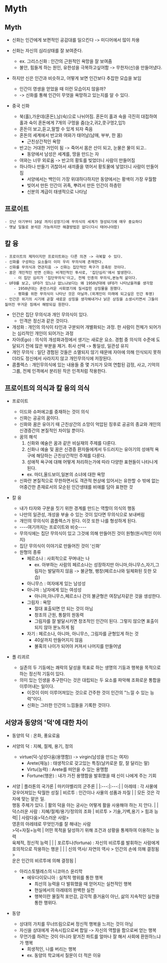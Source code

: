 # Myth
## Myth
- 신화는 인간에게 보편적인 공감대를 일으킨다 -> 미디어에서 많이 차용
- 신화는 자신의 심리상태를 잘 보여준다.
    - ex. 그리스신화 : 인간의 근원적인 욕망을 잘 보여줌
    - 불안, 힘들게 하는 원인, 유한성을 극복하고싶어함 -> 무한자(신)을 만들어냈다.
- 하지만 신은 인간과 비슷하고, 어떻게 보면 인간보다 추잡한 모습을 보임
    - 인간이 영생을 얻었을 때 이런 모습이지 않을까?
    - -> 신화를 통해 인간이 무엇을 욕망하고 있는지를 알 수 있다.

- 중국 신화
    - 북(홀),가운데(혼돈),남(숙)으로 나뉘어짐. 혼돈이 홀과 숙을 극진히 대접하여 홀과 숙이 혼돈에게 7개의 구멍을 줌(눈2,귀2,콧구멍2,입1)
    - 혼돈이 보고,듣고,말할 수 있게 되자 죽음
    - 혼돈의 세계에서 반고와 여와가 태어남(남매, 부부, 한 몸)
        - 근친상간적인 욕망
    - 반고는 거대한 거인이 됨 -> 죽어서 몸은 산이 되고, 눈물은 물이 되고..
        - 동양에서 남성은 세계를, 땅을 만드는 자
    - 여와는 너무 외로움 -> 반고의 황토를 빚었더니 사람이 만들어짐
    - 하나하나 만들기 귀찮아서 새끼줄을 엮어서 황토물에 넣었더니 사람이 만들어짐
        - 서양에서는 백인이 가장 위대하다하지만 동양에서는 황색이 가장 우월함
        - 빚어서 만든 인간이 귀족, 뿌려서 만든 인간이 하층민
        - 신분의 계급이 태생적으로 나타남

## 프로이트
    - 갓난 아기부터 10살 까지(성장기)에 무의식의 세계가 형성되기에 매우 중요하다
    - 옛날 일들로 분석은 가능하지만 해결방법은 없다(다시 태어나야함)
## 칼 융
    - 프로이트의 제자이지만 프로이트와는 다른 의견 -> 극복할 수 있다.
    - 신화를 구성하는 요소들이 이미 우리 무의식에 존재한다.
    - 신화를 무의식과 연관지음 -> 신화는 집단적인 욕구가 응축된 것이다.
    - 꿈은 개인적인 반면 신화는 비개인적인 투사로, '집단심리'에서 발생한다.
        - 이 집단 심리가 '집단무의식'이고, 전체 인종의 무의식,본능적 삶이다.
    - UFO를 보고, UFO가 있느냐 없느냐보다는 왜 1950년대에 UFO가 나타났을까를 생각함
        - 1950년대는 혼란스러운 사회였기에 질서잡힌 상징물을 원했다.
        - 평화를 위한 무의식이 나타난 것은 아닐까.(외계인이 미래에 되고싶은 인간 투영)
    - 인간은 위기의 시기에 곧잘 새로운 상징을 생각해내거나 낡은 상징을 소생시키면서 그들이 짊어진 무거운 짐에서 해방되길 원한다.

- 인간은 집단 무의식과 개인 무의식이 있다.
    - 인격은 정신과 같은 것이다.
- 개성화 : 개인의 의식이 타인과 구분되어 개별화되는 과정. 한 사람이 전체가 되어가는 심리적인 개인이 되어가는 과정
- 자아(Ego) : 의식의 개성화과정에서 생기는 새로운 요소. 경험 중 의식의 수준에 도달되기 전에 많은 부분을 제거. 취사 선택 -> 통일성, 일관성 유지
- 개인 무의식 : 일단 경험된 것들은 소멸되지 않기 때문에 자아에 의해 인식되지 못하더라도 정신에서 사라지지 않고 개인무의식에 저장된다.
- 콤플렉스 : 개인무의식에 있는 내용들 중 몇 가지가 모여 연합된 감정, 사고, 기억의 그룹, 전체 인격에서 분리된 작은 인격처럼 작용한다.

## 프로이트의 의식과 칼 융의 의식
- 프로이트
    - 이드와 슈퍼에고를 중재하는 것이 의식
    - 신화는 공공의 꿈이다.
    - 신화와 꿈은 유아기 때 근친상간의 소망이 억압된 징후로 공공의 종교와 개인의 신경증간의 본질적인 차이일 뿐이다.
    - 꿈의 해석
        1. 신화와 예술은 꿈과 같은 비실재의 주제를 다룬다.
        2. 신화나 예술 및 꿈은 신경증 환자들에게서 두드러지는 유아기의 성애적 욕구에 해당하는 근친상간적인 주제를 다룬다.
        3. 성애적 욕구에 대해 어떻게 처리하는가에 따라 다양한 표현들이 나타나게 된다.
        - ex. 마더,올드보이,일본의 소녀에 대한 욕망
    - 신화란 본질적으로 무한하면서도 객관적 현상에 있어서는 유한할 수 밖에 없는 어중간한 존재로서의 모순된 인간생태를 비애를 담아 표현한 것
- 칼 융
    - 내가 타자와 구분을 짓기 위한 경계를 만드는 역할이 의식의 행동
    - 나만의 일관성, 개성을 부술 수 있는 것이 있다면 무의식으로 보내버림
    - 개인의 무의식이 콤플렉스가 된다. 이것 또한 나를 형성하게 된다.
    - ----여기까지는 프로이트와 비슷----
    - 무의식에는 집단 무의식이 있고 그것에 의해 만들어진 것이 원형(원시적인 이미지)
    - 집단 무의식이 이야기로 만들어진 것이 '신화'
    - 원형의 종류
        - 페르소나 : 사회적으로 꾸며내는 나
            - ex. 아부하는 사람의 페르소나는 성장하지만 아니마,아니무스,자기,그림자는 발달하지 않음 -> 불균형, 팽창(페르소나와 일체화된 듯한 모습)
        - 아니무스 : 여자에게 있는 남성성
        - 아니마 : 남자에게 있는 여성성
            - 아니마,아니무스,페르소나 간의 불균형은 여장남자같은 것을 생성한다.
        - 그림자 : 욕망
            - 절대 표출되면 안 되는 것이 아님
            - 창조의 근원, 통찰의 원동력
            - 그림자를 잘 발달시키면 창조적인 인간이 된다. 그렇지 않으면 표출이 되지 않아 분노하게 됨
        - 자기 : 페르소나, 아니마, 아니무스, 그림자를 균형있게 하는 것
            - 40살까지 만들어지지 않음
            - 불혹의 나이가 되어야 커져서 나머지를 만들어냄

- 폴 리쾨르
    - 실존의 두 기둥에는 쾌락의 달성을 목표로 하는 생명의 기둥과 행복을 목적으로 하는 정신적 기둥이 있다.
    - 의미 있는 인생을 추구한다는 것은 대립되는 두 요소를 파악해 조화로운 통합을 이루어내는 일이다.
        - 이것이 이미 이루어져있는 것으로 간주한 것이 인간의 "느낄 수 있는 능력"이다.
        - 신화는 그러한 인간의 느낌들을 기록한 것이다.

## 서양과 동양의 '덕'에 대한 차이
- 동양의 덕 : 온화, 풍요로움
- 서양의 덕 : 지혜, 절제, 용기, 정의
    - virtue(덕-남성다움(용맹함)) -> virgin(남성을 만드는 여자)
        - Arete(재능) : 태생적으로 갖고있는 특징(날카로운 칼, 잘 달리는 말)
        - Virtu(능력) : Arete를 떠안을 수 있는 용맹함
        - Fortune(행운) : 내가 가진 용맹함을 발휘했을 때 신이 나에게 주는 기회

- 서양
    | 플라톤의 국가론 | 마키아벨리의 군주론 |
    |:---:|:---:|
    | 아레테 : 각 사물에 갖우어져있는 탁월한 성질 | 비르투 : 인간이나 사물의 성품과 자질 |
    | 모든 것은 각자에 맞는 맡은 일.<br>행동 주체가 있다.  | 활의 덕을 아는 궁사는 어떻게 활을 사용해야 하는 지 안다. |
    | 덕스러운 사람 : 지혜/절제/용기/정의의 조화 | 비르투 > 기술,기벽,용기 > 힘과 능력|
    | 사람다움>덕스러운 사람><br>영혼의 아레테로 무엇인가를 잘 해내는 사람<br>>덕=자질=능력 | 어떤 목적을 달성하기 위해 조건과 상황을 통제하여 이용하는 능력<br>육체적, 정신적 능력 |
    |  | 포르투나(fortuna) : 자신의 비르투를 발휘하는 사람에게 호의적으로 작용하는 행운 |
    |  | 신의 역사/ 자연의 역사 > 인간의 손에 의해 결정됨 ><br>운은 인간의 비르투에 의해 결정됨 |

    - 아리스토텔레스의 니코마스 윤리학
        - 에우다이모니아 : 실척적 행위를 통한 행복
            - 최선의 능력을 다 발휘했을 때 얻어지는 실천적인 행복
            - 현실에서의 아레테의 완벽한 실천
            - 행복이란 물질적 포만감, 감각적 즐거움이 아닌, 삶의 지속적인 실천을 통한 행위다.

- 동양
    - 상대의 가치를 무너뜨림으로써 정신적 행복을 느끼는 것이 아님
    - 자신을 상대에게 귀속시킴으로써 합일 -> 자신의 역할을 함으로써 얻는 행복
    - 무언가를 하려는 것이 아니라 맡겨진 파트를 얼마나 잘 해서 사회에 환원하느냐가 행복
        - 희생적인, 나를 버리는 행복
        - ex. 동양의 학교에서 질문이 더 적은 이유